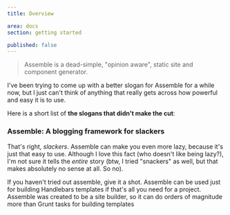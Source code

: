 ```yaml
---
title: Overview

area: docs
section: getting started

published: false
---
```


> Assemble is a dead-simple, "opinion aware", static site and component generator.

I've been trying to come up with a better slogan for Assemble for a while now, but I just can't think of anything that really gets across how powerful and easy it is to use.

Here is a short list of **the slogans that didn't make the cut**:

### Assemble: A blogging framework for slackers

That's right, _slackers_. Assemble can make you even more lazy, because it's just that easy to use. Although I love this fact (who doesn't like being lazy?), I'm not sure it tells the _entire_ story (btw, I tried "snackers" as well, but that makes absolutely no sense at all. So no).

If you haven't tried out assemble, give it a shot. Assemble can be used just for building Handlebars templates if that's all you need for a project.
Assemble was created to be a site builder, so it can do orders of magnitude more than Grunt tasks for building templates
